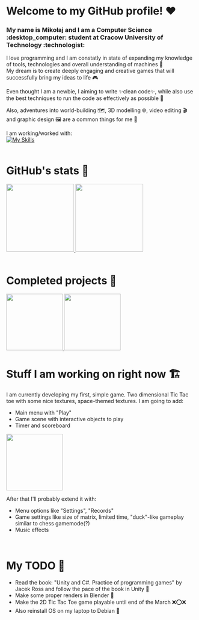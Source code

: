 # Welcome to my GitHub profile! :heart:
<h3> My name is Mikołaj and I am a Computer Science :desktop_computer: student at Cracow University of Technology :technologist: </h2>

I love programming and I am constatly in state of expanding my knowledge of tools, technologies and overall understanding of machines :microscope:  
My dream is to create deeply engaging and creative games that will successfully bring my ideas to life :video_game:

Even thought I am a newbie, I aiming to write :sparkles:clean code:sparkles:, while also use the best techniques to run the code as effectively as possible :athletic_shoe:

Also, adventures into world-building :world_map:, 3D modelling :globe_with_meridians:, video editing :clapper: and graphic design :framed_picture: are a common things for me 💭

I am working/worked with:  
[![My Skills](https://skillicons.dev/icons?i=java,ps,cpp,unity,cs,visualstudio,mysql,html,css,eclipse,blender)](https://skillicons.dev)  
<br/>

# GitHub's stats :scroll:


<a href="https://github.com/Hiroten31">
  <img height="180" src="https://github-readme-stats.vercel.app/api?username=Hiroten31&theme=aura_dark&show_icons=true&include_all_commits=true"/>
  <img height="180" src="https://github-readme-stats.vercel.app/api/top-langs/?username=Hiroten31&layout=donut&theme=aura_dark"/>
</a>

<br/>
<br/>

# Completed projects :clinking_glasses:

<a>
  <a href="https://github.com/Hiroten31/OOP-Library">
    <img height="150" src="https://github-readme-stats.vercel.app/api/pin/?username=Hiroten31&repo=OOP-Library&theme=aura_dark&show_icons=true?"/>
  </a>
  <a href="https://github.com/Hiroten31/MemoryGame">
    <img height="150" src="https://github-readme-stats.vercel.app/api/pin/?username=Hiroten31&repo=MemoryGame&theme=aura_dark&show_icons=true?"/>
  </a>
</a>  

<br/>

# Stuff I am working on right now :building_construction:

I am currently developing my first, simple game. Two dimensional Tic Tac toe with some nice textures, space-themed textures. I am going to add:
- Main menu with "Play"
- Game scene with interactive objects to play
- Timer and scoreboard
<a href="https://github.com/Hiroten31/XOX_2D">
    <img height="150" src="https://github-readme-stats.vercel.app/api/pin/?username=Hiroten31&repo=XOX_2D&theme=aura_dark&show_icons=true?"/>
</a>

After that I'll probably extend it with:
- Menu options like "Settings", "Records"
- Game settings like size of matrix, limited time, "duck"-like gameplay similar to chess gamemode(?)
- Music effects

<br/>


# My TODO :memo:

- Read the book: "Unity and C#. Practice of programming games" by Jacek Ross and follow the pace of the book in Unity :book:
- Make some proper renders in Blender :game_die:
- Make the 2D Tic Tac Toe game playable until end of the March :x::o::x:
- Also reinstall OS on my laptop to Debian :penguin:
